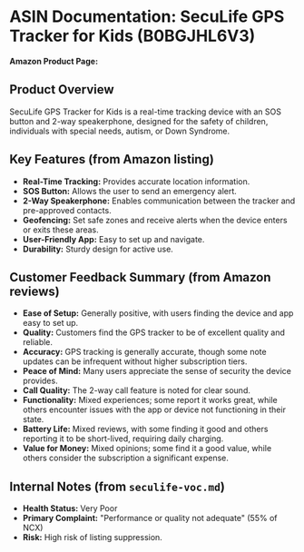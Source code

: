 # ASIN Documentation: SecuLife GPS Tracker for Kids (B0BGJHL6V3)

**Amazon Product Page:** <mcurl name="https://www.amazon.com/dp/B0BGJHL6V3?th=1" url="https://www.amazon.com/dp/B0BGJHL6V3?th=1"></mcurl>

## Product Overview
SecuLife GPS Tracker for Kids is a real-time tracking device with an SOS button and 2-way speakerphone, designed for the safety of children, individuals with special needs, autism, or Down Syndrome.

## Key Features (from Amazon listing)
*   **Real-Time Tracking:** Provides accurate location information.
*   **SOS Button:** Allows the user to send an emergency alert.
*   **2-Way Speakerphone:** Enables communication between the tracker and pre-approved contacts.
*   **Geofencing:** Set safe zones and receive alerts when the device enters or exits these areas.
*   **User-Friendly App:** Easy to set up and navigate.
*   **Durability:** Sturdy design for active use.

## Customer Feedback Summary (from Amazon reviews) <mcreference link="https://www.amazon.com/dp/B0BGJHL6V3?th=1" index="0"></mcreference>
*   **Ease of Setup:** Generally positive, with users finding the device and app easy to set up. <mcreference link="https://www.amazon.com/dp/B0BGJHL6V3?th=1" index="0"></mcreference>
*   **Quality:** Customers find the GPS tracker to be of excellent quality and reliable. <mcreference link="https://www.amazon.com/dp/B0BGJHL6V3?th=1" index="0"></mcreference>
*   **Accuracy:** GPS tracking is generally accurate, though some note updates can be infrequent without higher subscription tiers. <mcreference link="https://www.amazon.com/dp/B0BGJHL6V3?th=1" index="0"></mcreference>
*   **Peace of Mind:** Many users appreciate the sense of security the device provides. <mcreference link="https://www.amazon.com/dp/B0BGJHL6V3?th=1" index="0"></mcreference>
*   **Call Quality:** The 2-way call feature is noted for clear sound. <mcreference link="https://www.amazon.com/dp/B0BGJHL6V3?th=1" index="0"></mcreference>
*   **Functionality:** Mixed experiences; some report it works great, while others encounter issues with the app or device not functioning in their state. <mcreference link="https://www.amazon.com/dp/B0BGJHL6V3?th=1" index="0"></mcreference>
*   **Battery Life:** Mixed reviews, with some finding it good and others reporting it to be short-lived, requiring daily charging. <mcreference link="https://www.amazon.com/dp/B0BGJHL6V3?th=1" index="0"></mcreference>
*   **Value for Money:** Mixed opinions; some find it a good value, while others consider the subscription a significant expense. <mcreference link="https://www.amazon.com/dp/B0BGJHL6V3?th=1" index="0"></mcreference>

## Internal Notes (from `seculife-voc.md`)
*   **Health Status:** Very Poor
*   **Primary Complaint:** "Performance or quality not adequate" (55% of NCX)
*   **Risk:** High risk of listing suppression.